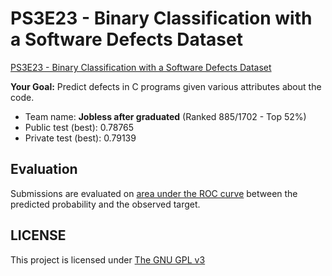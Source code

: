 # PS3E23 - Binary Classification with a Software Defects Dataset

[PS3E23 - Binary Classification with a Software Defects Dataset](https://www.kaggle.com/competitions/playground-series-s3e23/)

**Your Goal:** Predict defects in C programs given various attributes about the code.

- Team name: **Jobless after graduated** (Ranked 885/1702 - Top 52%)
- Public test (best): 0.78765
- Private test (best): 0.79139

## Evaluation

Submissions are evaluated on [area under the ROC curve](https://en.wikipedia.org/wiki/Receiver_operating_characteristic) between the predicted probability and the observed target.

## LICENSE

This project is licensed under [The GNU GPL v3](LICENSE)